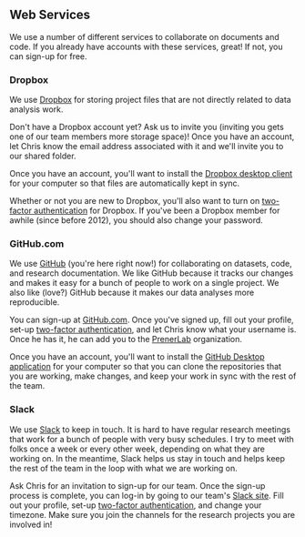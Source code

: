 
## Web Services
We use a number of different services to collaborate on documents and code. If you already have accounts with these services, great! If not, you can sign-up for free.

### Dropbox
We use [Dropbox](https://www.dropbox.com) for storing project files that are not directly related to data analysis work.

Don't have a Dropbox account yet? Ask us to invite you (inviting you gets one of our team members more storage space)! Once you have an account, let Chris know the email address associated with it and we'll invite you to our shared folder.

Once you have an account, you'll want to install the [Dropbox desktop client](https://www.dropbox.com/install) for your computer so that files are automatically kept in sync.

Whether or not you are new to Dropbox, you'll also want to turn on [two-factor authentication](https://www.dropbox.com/help/363) for Dropbox. If you've been a Dropbox member for awhile (since before 2012), you should also change your password.

### GitHub.com
We use [GitHub](https://github.com) (you're here right now!) for collaborating on datasets, code, and research documentation. We like GitHub because it tracks our changes and makes it easy for a bunch of people to work on a single project. We also like (love?) GitHub because it makes our data analyses more reproducible.

You can sign-up at [GitHub.com](https://github.com). Once you've signed up, fill out your profile, set-up [two-factor authentication](https://help.github.com/articles/about-two-factor-authentication/), and let Chris know what your username is. Once he has it, he can add you to the [PrenerLab](https://github.com/PrenerLab) organization.

Once you have an account, you'll want to install the [GitHub Desktop application](https://desktop.github.com) for your computer so that you can clone the repositories that you are working, make changes, and keep your work in sync with the rest of the team.

### Slack
We use [Slack](https://slack.com) to keep in touch. It is hard to have regular research meetings that work for a bunch of people with very busy schedules. I try to meet with folks once a week or every other week, depending on what they are working on. In the meantime, Slack helps us stay in touch and helps keep the rest of the team in the loop with what we are working on.

Ask Chris for an invitation to sign-up for our team. Once the sign-up process is complete, you can log-in by going to our team's [Slack site](https://prenerlab.slack.com). Fill out your profile, set-up [two-factor authentication](https://get.slack.help/hc/en-us/articles/204509068-Set-up-two-factor-authentication), and change your timezone. Make sure you join the channels for the research projects you are involved in!
